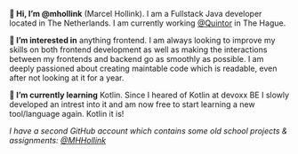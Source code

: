**👋 Hi, I’m @mhollink** (Marcel Hollink). I am a Fullstack Java developer located in The Netherlands. I am currently working [@Quintor](https://github.com/Quintor) in The Hague.

**👀 I’m interested in** anything frontend. I am always looking to improve my skills on both frontend development as well as making the interactions between my frontends and backend go as smoothly as possible.
I am deeply passioned about creating maintable code which is readable, even after not looking at it for a year. 

**🌱 I’m currently learning** Kotlin. Since I heared of Kotlin at devoxx BE I slowly developed an intrest into it and am now free to start learning a new tool/language again. Kotlin it is!

*I have a second GitHub account which contains some old school projects & assignments: [@MHHollink](https://github.com/MHHollink)*

<!---
mhollink/mhollink is a ✨ special ✨ repository because its `README.md` (this file) appears on your GitHub profile.
You can click the Preview link to take a look at your changes.
--->
